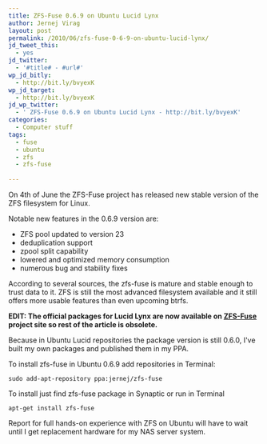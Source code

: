 ```yaml
---
title: ZFS-Fuse 0.6.9 on Ubuntu Lucid Lynx
author: Jernej Virag
layout: post
permalink: /2010/06/zfs-fuse-0-6-9-on-ubuntu-lucid-lynx/
jd_tweet_this:
  - yes
jd_twitter:
  - '#title# - #url#'
wp_jd_bitly:
  - http://bit.ly/bvyexK
wp_jd_target:
  - http://bit.ly/bvyexK
jd_wp_twitter:
  - ' ZFS-Fuse 0.6.9 on Ubuntu Lucid Lynx - http://bit.ly/bvyexK'
categories:
  - Computer stuff
tags:
  - fuse
  - ubuntu
  - zfs
  - zfs-fuse
  
---
```

On 4th of June the ZFS-Fuse project has released new stable version of the ZFS filesystem for Linux.

Notable new features in the 0.6.9 version are:

*   ZFS pool updated to version 23
*   deduplication support
*   zpool split capability
*   lowered and optimized memory consumption
*   numerous bug and stability fixes

According to several sources, the zfs-fuse is mature and stable enough to trust data to it. ZFS is still the most advanced filesystem available and it still offers more usable features than even upcoming btrfs.

**EDIT: The official packages for Lucid Lynx are now available on [ZFS-Fuse][1] project site so rest of the article is obsolete.**

Because in Ubuntu Lucid repositories the package version is still 0.6.0, I've built my own packages and published them in my PPA.

To install zfs-fuse in Ubuntu 0.6.9 add repositories in Terminal:

	sudo add-apt-repository ppa:jernej/zfs-fuse

To install just find zfs-fuse package in Synaptic or run in Terminal

	apt-get install zfs-fuse

Report for full hands-on experience with ZFS on Ubuntu will have to wait until I get replacement hardware for my NAS server system.

[1]: http://zfs-fuse.net/